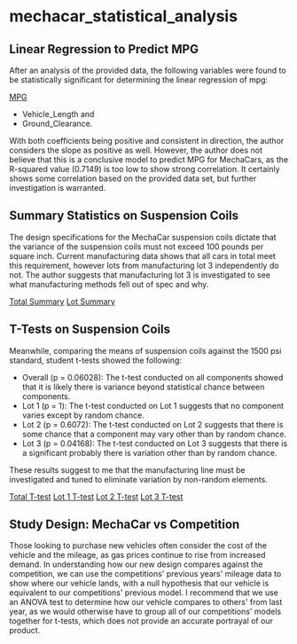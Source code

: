# mechacar_statistical_analysis

## Linear Regression to Predict MPG

After an analysis of the provided data, the following variables were found to be statistically significant for determining the linear regression of mpg:

[MPG](https://raw.githubusercontent.com/hookjamesa/mechacar_statistical_analysis/main/Resources/mpg.PNG)

* Vehicle_Length and
* Ground_Clearance.

With both coefficients being positive and consistent in direction, the author considers the slope as positive as well. However, the author does not believe that this is a conclusive model to predict MPG for MechaCars, as the R-squared value (0.7149) is too low to show strong correlation. It certainly shows some correlation based on the provided data set, but further investigation is warranted.

## Summary Statistics on Suspension Coils

The design specifications for the MechaCar suspension coils dictate that the variance of the suspension coils must not exceed 100 pounds per square inch. Current manufacturing data shows that all cars in total meet this requirement, however lots from manufacturing lot 3 independently do not. The author suggests that manufacturing lot 3 is investigated to see what manufacturing methods fell out of spec and why.

[Total Summary](https://raw.githubusercontent.com/hookjamesa/mechacar_statistical_analysis/main/Resources/total_summary.PNG)
[Lot Summary](https://raw.githubusercontent.com/hookjamesa/mechacar_statistical_analysis/main/Resources/lot_summary.PNG)

## T-Tests on Suspension Coils

Meanwhile, comparing the means of suspension coils against the 1500 psi standard, student t-tests showed the following:

* Overall (p = 0.06028): The t-test conducted on all components showed that it is likely there is variance beyond statistical chance between components.
* Lot 1 (p = 1): The t-test conducted on Lot 1 suggests that no component varies except by random chance.
* Lot 2 (p = 0.6072): The t-test conducted on Lot 2 suggests that there is some chance that a component may vary other than by random chance.
* Lot 3 (p = 0.04168): The t-test conducted on Lot 3 suggests that there is a significant probably there is variation other than by random chance.

These results suggest to me that the manufacturing line must be investigated and tuned to eliminate variation by non-random elements.

[Total T-test](https://raw.githubusercontent.com/hookjamesa/mechacar_statistical_analysis/main/Resources/total_ttest.PNG)
[Lot 1 T-test](https://raw.githubusercontent.com/hookjamesa/mechacar_statistical_analysis/main/Resources/lot1_ttest.PNG)
[Lot 2 T-test](https://raw.githubusercontent.com/hookjamesa/mechacar_statistical_analysis/main/Resources/lot2_ttest.PNG)
[Lot 3 T-test](https://raw.githubusercontent.com/hookjamesa/mechacar_statistical_analysis/main/Resources/lot3_ttest.PNG)

## Study Design: MechaCar vs Competition

Those looking to purchase new vehicles often consider the cost of the vehicle and the mileage, as gas prices continue to rise from increased demand. In understanding how our new design compares against the competition, we can use the competitions' previous years' mileage data to show where our vehicle lands, with a null hypothesis that our vehicle is equivalent to our competitions' previous model. I recommend that we use an ANOVA test to determine how our vehicle compares to others' from last year, as we would otherwise have to group all of our competitions' models together for t-tests, which does not provide an accurate portrayal of our product.
